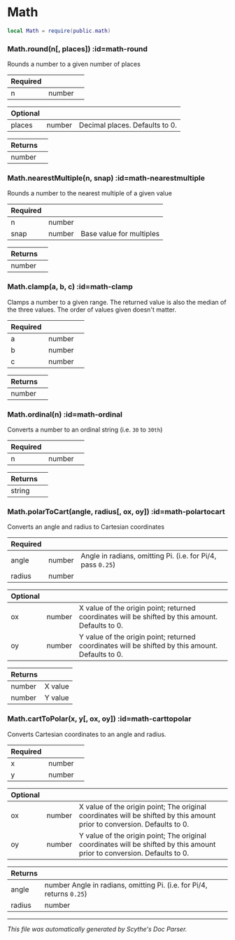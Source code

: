# Math
```lua
local Math = require(public.math)
```

<section class="segment">

### Math.round(n[, places]) :id=math-round

Rounds a number to a given number of places

| **Required** | []() | []() |
| --- | --- | --- |
| n | number |  |

| **Optional** | []() | []() |
| --- | --- | --- |
| places | number | Decimal places. Defaults to 0. |

| **Returns** | []() |
| --- | --- |
| number |  |

</section>
<section class="segment">

### Math.nearestMultiple(n, snap) :id=math-nearestmultiple

Rounds a number to the nearest multiple of a given value

| **Required** | []() | []() |
| --- | --- | --- |
| n | number |  |
| snap | number | Base value for multiples |

| **Returns** | []() |
| --- | --- |
| number |  |

</section>
<section class="segment">

### Math.clamp(a, b, c) :id=math-clamp

Clamps a number to a given range. The returned value is also the median of
the three values. The order of values given doesn't matter.

| **Required** | []() | []() |
| --- | --- | --- |
| a | number |  |
| b | number |  |
| c | number |  |

| **Returns** | []() |
| --- | --- |
| number |  |

</section>
<section class="segment">

### Math.ordinal(n) :id=math-ordinal

Converts a number to an ordinal string (i.e. `30` to `30th`)

| **Required** | []() | []() |
| --- | --- | --- |
| n | number |  |

| **Returns** | []() |
| --- | --- |
| string |  |

</section>
<section class="segment">

### Math.polarToCart(angle, radius[, ox, oy]) :id=math-polartocart

Converts an angle and radius to Cartesian coordinates

| **Required** | []() | []() |
| --- | --- | --- |
| angle | number | Angle in radians, omitting Pi. (i.e. for Pi/4, pass `0.25`) |
| radius | number |  |

| **Optional** | []() | []() |
| --- | --- | --- |
| ox | number | X value of the origin point; returned coordinates will be shifted by this amount. Defaults to 0. |
| oy | number | Y value of the origin point; returned coordinates will be shifted by this amount. Defaults to 0. |

| **Returns** | []() |
| --- | --- |
| number | X value |
| number | Y value |

</section>
<section class="segment">

### Math.cartToPolar(x, y[, ox, oy]) :id=math-carttopolar

Converts Cartesian coordinates to an angle and radius.

| **Required** | []() | []() |
| --- | --- | --- |
| x | number |  |
| y | number |  |

| **Optional** | []() | []() |
| --- | --- | --- |
| ox | number | X value of the origin point; The original coordinates will be shifted by this amount prior to conversion. Defaults to 0. |
| oy | number | Y value of the origin point; The original coordinates will be shifted by this amount prior to conversion. Defaults to 0. |

| **Returns** | []() |
| --- | --- |
| angle | number Angle in radians, omitting Pi. (i.e. for Pi/4, returns `0.25`) |
| radius | number |

</section>

----
_This file was automatically generated by Scythe's Doc Parser._
